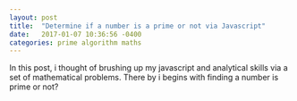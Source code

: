 ```yaml
---
layout: post
title:  "Determine if a number is a prime or not via Javascript"
date:   2017-01-07 10:36:56 -0400
categories: prime algorithm maths
---
```

In this post, i thought of brushing up my javascript and analytical skills via a set of mathematical problems. There by i begins with finding
a number is prime or not?

